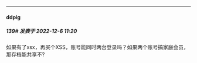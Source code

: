

*****

####  ddpig  
##### 139#       发表于 2022-12-6 11:20

如果有了xsx，再买个XSS，账号能同时两台登录吗？如果两个账号搞家庭会员，那存档能共享不?

